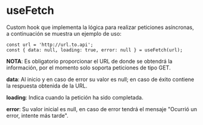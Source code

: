 # useFetch

Custom hook que implementa la lógica para realizar peticiones asíncronas, a continuación se muestra un ejemplo de uso:

```
const url = 'http://url.to.api';
const { data: null, loading: true, error: null } = useFetch(url);
```

**NOTA**: Es obligatorio proporcionar el URL de donde se obtendrá la información, por el momento solo soporta peticiones de tipo GET.

**data**: Al inicio y en caso de error su valor es null; en caso de éxito contiene la respuesta obtenida de la URL.

**loading**: Indica cuando la petición ha sido completada.

**error**: Su valor inicial es null, en caso de error tendrá el mensaje "Ocurrió un error, intente más tarde".